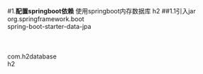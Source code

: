 #1.**配置springboot依赖**
使用springboot内存数据库 h2
##1.1引入jar
    <dependency>  
        <groupId>org.springframework.boot</groupId>  
        <artifactId>spring-boot-starter-data-jpa</artifactId>  
    </dependency>  
    <!-- 内存数据库 -->  
    <dependency>  
        <groupId>com.h2database</groupId>  
        <artifactId>h2</artifactId>  
    </dependency>  

